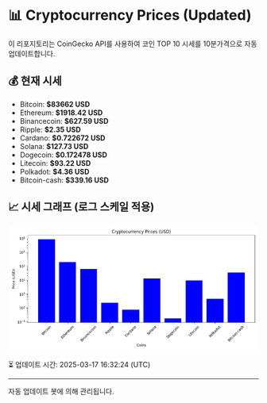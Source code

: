 
# 📊 Cryptocurrency Prices (Updated)

이 리포지토리는 CoinGecko API를 사용하여 코인 TOP 10 시세를 10분가격으로 자동 업데이트합니다.

## 💰 현재 시세
- Bitcoin: **$83662 USD**
- Ethereum: **$1918.42 USD**
- Binancecoin: **$627.59 USD**
- Ripple: **$2.35 USD**
- Cardano: **$0.722672 USD**
- Solana: **$127.73 USD**
- Dogecoin: **$0.172478 USD**
- Litecoin: **$93.22 USD**
- Polkadot: **$4.36 USD**
- Bitcoin-cash: **$339.16 USD**

## 📈 시세 그래프 (로그 스케일 적용)
![Crypto Prices](crypto_prices.png)

⏳ 업데이트 시간: 2025-03-17 16:32:24 (UTC)

---
자동 업데이트 봇에 의해 관리됩니다.
